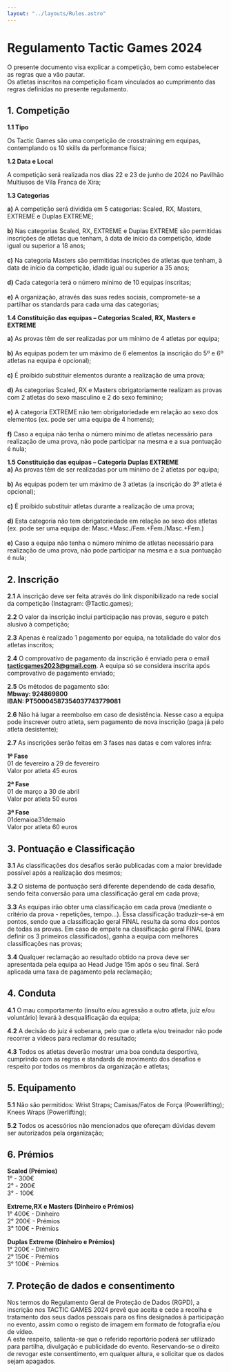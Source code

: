 ```yaml
---
layout: "../layouts/Rules.astro"
---
```


# Regulamento Tactic Games 2024

O presente documento visa explicar a competição, bem como estabelecer as regras que a vão pautar.\
Os atletas inscritos na competição ficam vinculados ao cumprimento das regras definidas no presente regulamento.

## 1\. Competição

**1.1 Tipo**

Os Tactic Games são uma competição de crosstraining em equipas, contemplando os 10 skills da performance física;

**1.2 Data e Local**

A competição será realizada nos dias 22 e 23 de junho de 2024 no Pavilhão Multiusos de Vila Franca de Xira;

**1.3 Categorias**

**a)** A competição será dividida em 5 categorias: Scaled, RX, Masters, EXTREME e
Duplas EXTREME;\
\
**b)** Nas categorias Scaled, RX, EXTREME e Duplas EXTREME são permitidas inscrições de atletas que tenham, à data de início da competição, idade igual ou superior a 18 anos;\
\
**c)** Na categoria Masters são permitidas inscrições de atletas que tenham, à data de início da competição, idade igual ou superior a 35 anos;\
\
**d)** Cada categoria terá o número mínimo de 10 equipas inscritas;\
\
**e)** A organização, através das suas redes sociais, compromete-se a partilhar os standards para cada uma das categorias;

**1.4 Constituição das equipas – Categorias Scaled, RX, Masters e EXTREME**

**a)** As provas têm de ser realizadas por um mínimo de 4 atletas por equipa;\
\
**b)** As equipas podem ter um máximo de 6 elementos (a inscrição do 5º e 6º atletas na equipa é opcional);\
\
**c)** É proibido substituir elementos durante a realização de uma prova;\
\
**d)** As categorias Scaled, RX e Masters obrigatoriamente realizam as provas com 2 atletas do sexo masculino e 2 do sexo feminino;\
\
**e)** A categoria EXTREME não tem obrigatoriedade em relação ao sexo dos elementos (ex. pode ser uma equipa de 4 homens);\
\
**f)** Caso a equipa não tenha o número mínimo de atletas necessário para realização de uma prova, não pode participar na mesma e a sua pontuação é nula;

**1.5 Constituição das equipas – Categoria Duplas EXTREME**\
**a)** As provas têm de ser realizadas por um mínimo de 2 atletas por equipa;\
\
**b)** As equipas podem ter um máximo de 3 atletas (a inscrição do 3º atleta é opcional);\
\
**c)** É proibido substituir atletas durante a realização de uma prova;\
\
**d)** Esta categoria não tem obrigatoriedade em relação ao sexo dos atletas (ex. pode ser uma equipa de: Masc.+Masc./Fem.+Fem./Masc.+Fem.)\
\
**e)** Caso a equipa não tenha o número mínimo de atletas necessário para realização de uma prova, não pode participar na mesma e a sua pontuação é nula;

## 2\. Inscrição

**2.1** A inscrição deve ser feita através do link disponibilizado na rede social da competição (Instagram: @Tactic.games);

**2.2** O valor da inscrição inclui participação nas provas, seguro e patch alusivo à competição;

**2.3** Apenas é realizado 1 pagamento por equipa, na totalidade do valor dos atletas inscritos;

**2.4** O comprovativo de pagamento da inscrição é enviado pera o email **tacticgames2023@gmail.com**. A equipa só se considera inscrita após comprovativo de pagamento enviado;

**2.5** Os métodos de pagamento são:\
**Mbway: 924869800**\
**IBAN: PT50004587354037743779081**

**2.6** Não há lugar a reembolso em caso de desistência. Nesse caso a equipa pode inscrever outro atleta, sem pagamento de nova inscrição (paga já pelo atleta desistente);

**2.7** As inscrições serão feitas em 3 fases nas datas e com valores infra:

**1ª Fase**\
01 de fevereiro a 29 de fevereiro\
Valor por atleta 45 euros

**2ª Fase**\
01 de março a 30 de abril\
Valor por atleta 50 euros

**3ª Fase**\
01demaioa31demaio\
Valor por atleta 60 euros

## 3\. Pontuação e Classificação

**3.1** As classificações dos desafios serão publicadas com a maior brevidade possível após a realização dos mesmos;

**3.2** O sistema de pontuação será diferente dependendo de cada desafio, sendo feita conversão para uma classificação geral em cada prova;

**3.3** As equipas irão obter uma classificação em cada prova (mediante o critério da prova - repetições, tempo...). Essa classificação traduzir-se-á em pontos, sendo que a classificação geral FINAL resulta da soma dos pontos de todas as provas. Em caso de empate na classificação geral FINAL (para definir os 3 primeiros classificados), ganha a equipa com melhores classificações nas provas;

**3.4** Qualquer reclamação ao resultado obtido na prova deve ser apresentada pela equipa ao Head Judge 15m após o seu final. Será aplicada uma taxa de pagamento pela reclamação;

## 4\. Conduta

**4.1** O mau comportamento (insulto e/ou agressão a outro atleta, juíz e/ou voluntário) levará à desqualificação da equipa;

**4.2** A decisão do juiz é soberana, pelo que o atleta e/ou treinador não pode recorrer a vídeos para reclamar do resultado;

**4.3** Todos os atletas deverão mostrar uma boa conduta desportiva, cumprindo com as regras e standards de movimento dos desafios e respeito por todos os membros da organização e atletas;

## 5\. Equipamento

**5.1** Não são permitidos: Wrist Straps; Camisas/Fatos de Força (Powerlifting); Knees Wraps (Powerlifting);

**5.2** Todos os acessórios não mencionados que ofereçam dúvidas devem ser autorizados pela organização;

## 6\. Prémios

**Scaled (Prémios)**\
1° - 300€\
2° - 200€\
3° - 100€

**Extreme,RX e Masters (Dinheiro e Prémios)**\
1° 400€ - Dinheiro\
2° 200€ - Prémios\
3° 100€ - Prémios

**Duplas Extreme (Dinheiro e Prémios)**\
1° 200€ - Dinheiro\
2° 150€ - Prémios\
3° 100€ - Prémios

## 7\. Proteção de dados e consentimento

Nos termos do Regulamento Geral de Proteção de Dados (RGPD), a inscrição nos TACTIC GAMES 2024 prevê que aceita e cede a recolha e tratamento dos seus dados pessoais para os fins designados à participação no evento, assim como o registo de imagem em formato de fotografia e/ou de vídeo.\
A este respeito, salienta-se que o referido reportório poderá ser utilizado para partilha, divulgação e publicidade do evento. Reservando-se o direito de revogar este consentimento, em qualquer altura, e solicitar que os dados sejam apagados.
